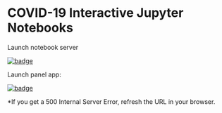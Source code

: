 # COVID-19 Interactive Jupyter Notebooks

Launch notebook server

[![badge](https://img.shields.io/static/v1.svg?logo=Jupyter&label=Launch+Notebook&message=binder&color=blue)](https://mybinder.org/v2/gh/friedrichknuth/covid_dashboard/master)

Launch panel app:

[![badge](https://img.shields.io/static/v1.svg?logo=Jupyter&label=Launch+App&message=binder&color=green)](https://mybinder.org/v2/gh/friedrichknuth/covid_dashboard/master?urlpath=/proxy/5009/covid-interactive)

*If you get a 500 Internal Server Error, refresh the URL in your browser.
